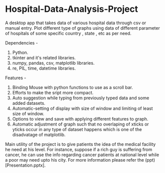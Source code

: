 # Hospital-Data-Analysis-Project
A desktop app that takes data of various hospital data through csv or manual entry.
Plot different type of graphs using data of different parameter of hospitals of some specific country , state , etc as per need.

Dependencies - 
1. Python.
2. tkinter and it's related libraries.
3. numpy, pandas, csv, matplotlib libraries.
4. re, PIL, time, datetime libraries.

Features -
1. Binding Mouse with python functions to use as a scroll bar.
2. Efforts to make the sript more compact.
3. Auto suggestion while typing from previously typed data and some added datasets.
4. Automatic-setting of display with size of window and limiting of least size of window.
5. Options to view and save with applying different features to graph.
6. Automatic adjustment of graph such that no overlaping of xticks or yticks occur in any type of dataset happens which is one of the disadvatage of matplotlib.

Main utility of the project is to give patients the idea of the medical facility he need at his level. For instance, suppose if a rich guy is suffering from cancer, he can use the info regarding cancer patients at national level while a poor may need upto his city. For more information please refer the (ppt)[Presentation.pptx].
